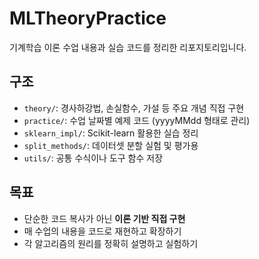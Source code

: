 # MLTheoryPractice

기계학습 이론 수업 내용과 실습 코드를 정리한 리포지토리입니다.

## 구조
- `theory/`: 경사하강법, 손실함수, 가설 등 주요 개념 직접 구현
- `practice/`: 수업 날짜별 예제 코드 (yyyyMMdd 형태로 관리)
- `sklearn_impl/`: Scikit-learn 활용한 실습 정리
- `split_methods/`: 데이터셋 분할 실험 및 평가용
- `utils/`: 공통 수식이나 도구 함수 저장

## 목표
- 단순한 코드 복사가 아닌 **이론 기반 직접 구현**
- 매 수업의 내용을 코드로 재현하고 확장하기
- 각 알고리즘의 원리를 정확히 설명하고 실험하기

